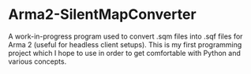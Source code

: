 Arma2-SilentMapConverter
========================

A work-in-progress program used to convert .sqm files into .sqf files for Arma 2 (useful for headless client setups). This is my first programming project which I hope to use in order to get comfortable with Python and various concepts.
